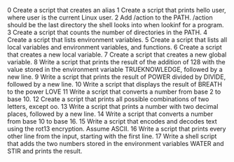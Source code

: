 0 Create a script that creates an alias
1 Create a script that prints hello user, where user is the current Linux user.
2 Add /action to the PATH. /action should be the last directory the shell looks into when lookinf for a program.
3 Create a script that counts the number of directories in the PATH. 
4 Create a script that lists environment variables.
5 Create a script that lists all local variables and environment variables, and functions.
6 Create a script that creates a new local variable.
7 Create a script that creates a new global variable.
8 Write a script that prints the result of the addition of 128 with the value stored in the environment variable TRUEKNOWLEDGE, followed by a new line.
9 Write a script that prints the result of POWER divided by DIVIDE, followed by a new line.
10 Write a script that displays the result of BREATH to the power LOVE
11 Write a script that converts a number from base 2 to base 10.
12 Create a script that prints all possible combinations of two letters, except oo.
13 Write a script that prints a number with two decimal places, followed by a new line.
14 Write a script that converts a number from base 10 to base 16.
15 Write a script that encodes and decodes text using the rot13 encryption. Assume ASCII.
16 Write a script that prints every other line from the input, starting with the first line.
17 Write a shell script that adds the two numbers stored in the environment variables WATER and STIR and prints the result.	

